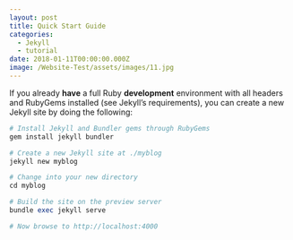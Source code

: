 ```yaml
---
layout: post
title: Quick Start Guide
categories:
  - Jekyll
  - tutorial
date: 2018-01-11T00:00:00.000Z
image: /Website-Test/assets/images/11.jpg
---
```

If you already **have** a full Ruby **development** environment with all headers and RubyGems installed (see Jekyll’s requirements), you can create a new Jekyll site by doing the following:

```ruby
# Install Jekyll and Bundler gems through RubyGems
gem install jekyll bundler

# Create a new Jekyll site at ./myblog
jekyll new myblog

# Change into your new directory
cd myblog

# Build the site on the preview server
bundle exec jekyll serve

# Now browse to http://localhost:4000
```
